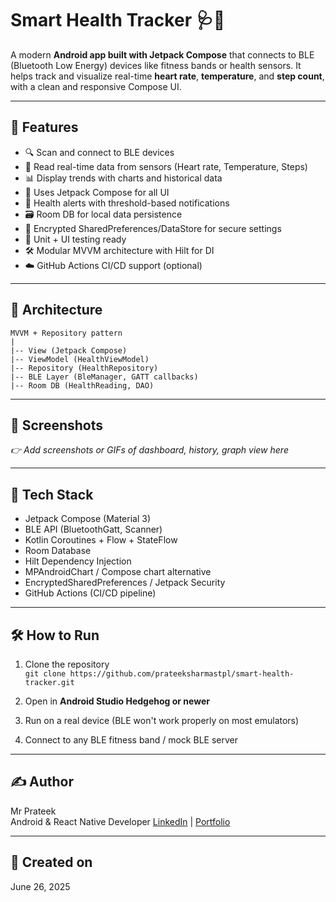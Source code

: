 
# Smart Health Tracker 🩺📱

A modern **Android app built with Jetpack Compose** that connects to BLE (Bluetooth Low Energy) devices like fitness bands or health sensors. It helps track and visualize real-time **heart rate**, **temperature**, and **step count**, with a clean and responsive Compose UI.

---

## 🚀 Features

- 🔍 Scan and connect to BLE devices
- 📡 Read real-time data from sensors (Heart rate, Temperature, Steps)
- 📊 Display trends with charts and historical data
- 🧠 Uses Jetpack Compose for all UI
- 🏥 Health alerts with threshold-based notifications
- 🗃️ Room DB for local data persistence
- 🔐 Encrypted SharedPreferences/DataStore for secure settings
- 🧪 Unit + UI testing ready
- 🛠️ Modular MVVM architecture with Hilt for DI
- ☁️ GitHub Actions CI/CD support (optional)

---

## 🧱 Architecture

```
MVVM + Repository pattern
|
|-- View (Jetpack Compose)
|-- ViewModel (HealthViewModel)
|-- Repository (HealthRepository)
|-- BLE Layer (BleManager, GATT callbacks)
|-- Room DB (HealthReading, DAO)
```

---

## 📸 Screenshots

_👉 Add screenshots or GIFs of dashboard, history, graph view here_

---

## 🔧 Tech Stack

- Jetpack Compose (Material 3)
- BLE API (BluetoothGatt, Scanner)
- Kotlin Coroutines + Flow + StateFlow
- Room Database
- Hilt Dependency Injection
- MPAndroidChart / Compose chart alternative
- EncryptedSharedPreferences / Jetpack Security
- GitHub Actions (CI/CD pipeline)

---

## 🛠️ How to Run

1. Clone the repository  
   `git clone https://github.com/prateeksharmastpl/smart-health-tracker.git`

2. Open in **Android Studio Hedgehog or newer**

3. Run on a real device (BLE won't work properly on most emulators)

4. Connect to any BLE fitness band / mock BLE server

---

## ✍️ Author

Mr Prateek  
Android & React Native Developer 
[LinkedIn](https://www.linkedin.com/in/mr-p-56a6b6253) | [Portfolio](https://mrprateek.com)

---

## 📅 Created on

June 26, 2025

